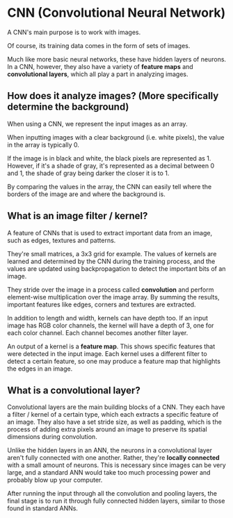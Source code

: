# CNN (Convolutional Neural Network)
A CNN's main purpose is to work with images. 

Of course, its training data comes in the form of sets of images. 

Much like more basic neural networks, these have hidden layers of neurons. In a CNN, however, they also have a variety of **feature maps** and **convolutional layers**, which all play a part in analyzing images. 

## How does it analyze images? (More specifically determine the background)
When using a CNN, we represent the input images as an array. 

When inputting images with a clear background (i.e. white pixels), the value in the array is typically 0. 

If the image is in black and white, the black pixels are represented as 1. However, if it's a shade of gray, it's represented as a decimal between 0 and 1, the shade of gray being darker the closer it is to 1. 

By comparing the values in the array, the CNN can easily tell where the borders of the image are and where the background is. 

## What is an image filter / kernel?
A feature of CNNs that is used to extract important data from an image, such as edges, textures and patterns. 

They're small matrices, a 3x3 grid for example. The values of kernels are learned and determined by the CNN during the training process, and the values are updated using backpropagation to detect the important bits of an image. 

They stride over the image in a process called **convolution** and perform element-wise multiplication over the image array. By summing the results, important features like edges, corners and textures are extracted. 

In addition to length and width, kernels can have depth too. If an input image has RGB color channels, the kernel will have a depth of 3, one for each color channel. Each channel becomes another filter layer. 

An output of a kernel is a **feature map**. This shows specific features that were detected in the input image. Each kernel uses a different filter to detect a certain feature, so one may produce a feature map that highlights the edges in an image. 

## What is a convolutional layer?
Convolutional layers are the main building blocks of a CNN. They each have a  filter / kernel of a certain type, which each extracts a specific feature of an image. They also have a set stride size, as well as padding, which is the process of adding extra pixels around an image to preserve its spatial dimensions during convolution.

Unlike the hidden layers in an ANN, the neurons in a convolutional layer aren't fully connected with one another. Rather, they're **locally connected** with a small amount of neurons. This is necessary since images can be very large, and a standard ANN would take too much processing power and probably blow up your computer. 

After running the input through all the convolution and pooling layers, the final stage is to run it through fully connected hidden layers, similar to those found in standard ANNs. 


